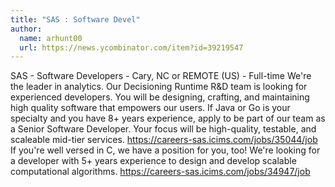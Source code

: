 ```yaml
---
title: "SAS : Software Devel"
author:
  name: arhunt00
  url: https://news.ycombinator.com/item?id=39219547
---
```

SAS - Software Developers - Cary, NC or REMOTE (US) - Full-time
We&#x27;re the leader in analytics.  Our Decisioning Runtime R&amp;D team is looking for experienced developers.  You will be designing, crafting, and maintaining high quality software that empowers our users.
If Java or Go is your specialty and you have 8+ years experience, apply to be part of our team as a Senior Software Developer.  Your focus will be high-quality, testable, and scaleable mid-tier services. <a href="https:&#x2F;&#x2F;careers-sas.icims.com&#x2F;jobs&#x2F;35044&#x2F;job" rel="nofollow">https:&#x2F;&#x2F;careers-sas.icims.com&#x2F;jobs&#x2F;35044&#x2F;job</a>
If you&#x27;re well versed in C, we have a position for you, too!  We&#x27;re looking for a developer with 5+ years experience to design and develop scalable computational algorithms.  <a href="https:&#x2F;&#x2F;careers-sas.icims.com&#x2F;jobs&#x2F;34947&#x2F;job" rel="nofollow">https:&#x2F;&#x2F;careers-sas.icims.com&#x2F;jobs&#x2F;34947&#x2F;job</a>
